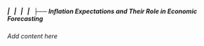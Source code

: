 ##### |   |   |   |   ├── Inflation Expectations and Their Role in Economic Forecasting

*Add content here*